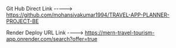 Git Hub Direct Link ----->  https://github.com/mohansivakumar1994/TRAVEL-APP-PLANNER-PROJECT-BE

Render Deploy URL Link ---->   https://mern-travel-tourism-app.onrender.com/search?offer=true
